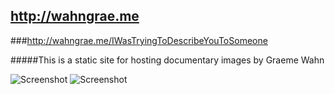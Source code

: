## http://wahngrae.me
###http://wahngrae.me/IWasTryingToDescribeYouToSomeone
  
#####This is a static site for hosting documentary images by Graeme Wahn


![Screenshot](https://raw.github.com/zibs/wahngraeme/gh-pages/img/readme1.png)
![Screenshot](https://raw.github.com/zibs/wahngraeme/gh-pages/img/readme2.png)


